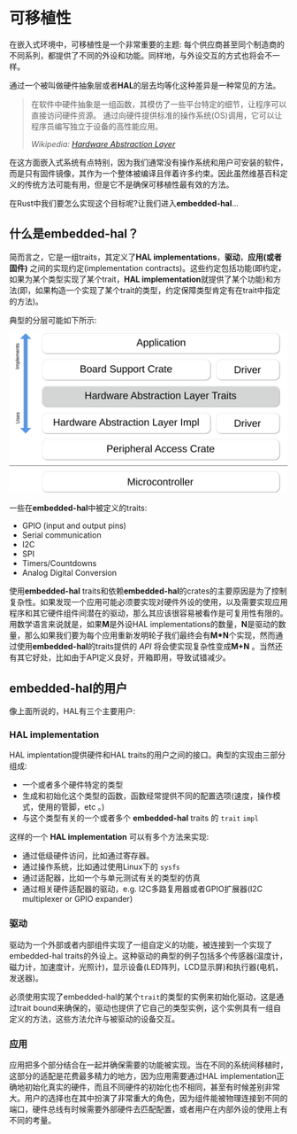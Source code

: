 # 可移植性

在嵌入式环境中，可移植性是一个非常重要的主题: 每个供应商甚至同个制造商的不同系列，都提供了不同的外设和功能。同样地，与外设交互的方式也将会不一样。

通过一个被叫做硬件抽象层或者**HAL**的层去均等化这种差异是一种常见的方法。

> 在软件中硬件抽象是一组函数，其模仿了一些平台特定的细节，让程序可以直接访问硬件资源。
> 通过向硬件提供标准的操作系统(OS)调用，它可以让程序员编写独立于设备的高性能应用。
>
> *Wikipedia: [Hardware Abstraction Layer]*

[Hardware Abstraction Layer]: https://en.wikipedia.org/wiki/Hardware_abstraction

在这方面嵌入式系统有点特别，因为我们通常没有操作系统和用户可安装的软件，而是只有固件镜像，其作为一个整体被编译且伴着许多约束。因此虽然维基百科定义的传统方法可能有用，但是它不是确保可移植性最有效的方法。

在Rust中我们要怎么实现这个目标呢?让我们进入**embedded-hal**...

## 什么是embedded-hal？

简而言之，它是一组traits，其定义了**HAL implementations**，**驱动**，**应用(或者固件)** 之间的实现约定(implementation contracts)。这些约定包括功能(即约定，如果为某个类型实现了某个trait，**HAL implementation**就提供了某个功能)和方法(即，如果构造一个实现了某个trait的类型，约定保障类型肯定有在trait中指定的方法)。


典型的分层可能如下所示:

![](../assets/rust_layers.svg)

一些在**embedded-hal**中被定义的traits:
* GPIO (input and output pins)
* Serial communication
* I2C
* SPI
* Timers/Countdowns
* Analog Digital Conversion

使用**embedded-hal** traits和依赖**embedded-hal**的crates的主要原因是为了控制复杂性。如果发现一个应用可能必须要实现对硬件外设的使用，以及需要实现应用程序和其它硬件组件间潜在的驱动，那么其应该很容易被看作是可复用性有限的。用数学语言来说就是，如果**M**是外设HAL implementations的数量，**N**是驱动的数量，那么如果我们要为每个应用重新发明轮子我们最终会有**M*N**个实现，然而通过使用**embedded-hal**的traits提供的 *API* 将会使实现复杂性变成**M+N** 。当然还有其它好处，比如由于API定义良好，开箱即用，导致试错减少。


## embedded-hal的用户

像上面所说的，HAL有三个主要用户:

### HAL implementation

HAL implentation提供硬件和HAL traits的用户之间的接口。典型的实现由三部分组成:

* 一个或者多个硬件特定的类型
* 生成和初始化这个类型的函数，函数经常提供不同的配置选项(速度，操作模式，使用的管脚，etc 。)
* 与这个类型有关的一个或者多个 **embedded-hal** traits 的 `trait` `impl`

这样的一个 **HAL implementation** 可以有多个方法来实现:
* 通过低级硬件访问，比如通过寄存器。
* 通过操作系统，比如通过使用Linux下的 `sysfs`
* 通过适配器，比如一个与单元测试有关的类型的仿真
* 通过相关硬件适配器的驱动，e.g. I2C多路复用器或者GPIO扩展器(I2C multiplexer or GPIO expander)

### 驱动

驱动为一个外部或者内部组件实现了一组自定义的功能，被连接到一个实现了embedded-hal traits的外设上。这种驱动的典型的例子包括多个传感器(温度计，磁力计，加速度计，光照计)，显示设备(LED阵列，LCD显示屏)和执行器(电机，发送器)。

必须使用实现了embedded-hal的某个`trait`的类型的实例来初始化驱动，这是通过trait bound来确保的，驱动也提供了它自己的类型实例，这个实例具有一组自定义的方法，这些方法允许与被驱动的设备交互。

### 应用

应用把多个部分结合在一起并确保需要的功能被实现。当在不同的系统间移植时，这部分的适配是花费最多精力的地方，因为应用需要通过HAL implementation正确地初始化真实的硬件，而且不同硬件的初始化也不相同，甚至有时候差别非常大。用户的选择也在其中扮演了非常重大的角色，因为组件能被物理连接到不同的端口，硬件总线有时候需要外部硬件去匹配配置，或者用户在内部外设的使用上有不同的考量。
